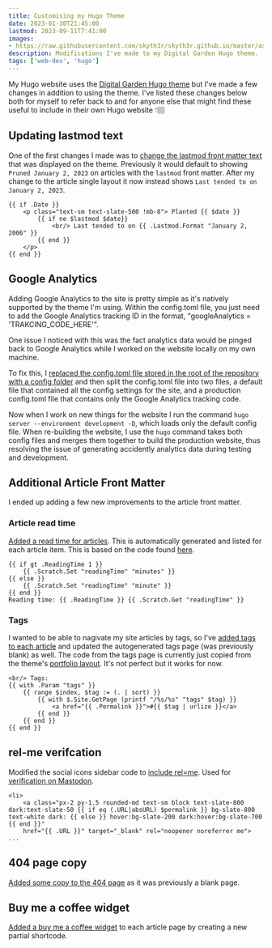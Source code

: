 ```yaml
---
title: Customising my Hugo Theme
date: 2023-01-30T21:45:00
lastmod: 2023-09-11T7:41:00
images: 
- https://raw.githubusercontent.com/skyth3r/skyth3r.github.io/master/assets/article-images/customising-hugo-website-header.png
description: Modifications I've made to my Digital Garden Hugo theme.
tags: ['web-dev', 'hugo']
---
```


My Hugo website uses the [Digital Garden Hugo theme](https://github.com/apvarun/digital-garden-hugo-theme) but I've made a few changes in addition to using the theme. I've listed these changes below both for myself to refer back to and for anyone else that might find these useful to include in their own Hugo website 👇🏽

## Updating lastmod text
One of the first changes I made was to [change the lastmod front matter text](https://github.com/Skyth3r/Skyth3r.github.io/commit/ee9926c786e458476524ac571be01a7ea6a38285) that was displayed on the theme. Previously it would default to showing `Pruned January 2, 2023` on articles with the `lastmod` front matter. After my change to the article single layout it now instead shows `Last tended to on January 2, 2023`.

```
{{ if .Date }}
    <p class="text-sm text-slate-500 !mb-8"> Planted {{ $date }}
		{{ if ne $lastmod $date}}
			<br/> Last tended to on {{ .Lastmod.Format "January 2, 2006" }}
        {{ end }}
	</p>
{{ end }}
```

## Google Analytics
Adding Google Analytics to the site is pretty simple as it's natively supported by the theme I'm using. Within the config.toml file, you just need to add the Google Analytics tracking ID in the format, "googleAnalytics = 'TRAKCING_CODE_HERE'".

One issue I noticed with this was the fact analytics data would be pinged back to Google Analytics while I worked on the website locally on my own machine.

To fix this, I [replaced the config.toml file stored in the root of the repository with a config folder](https://github.com/Skyth3r/Skyth3r.github.io/commit/1bcb816700f2244d7a8337f61be5b410886f88bd#diff-5f948a63b2e0f5e8409b3a709cb74c89451854c6ded2959a6f110d5340001cc1) and then split the config.toml file into two files, a default file that contained all the config settings for the site, and a production config.toml file that contains only the Google Analytics tracking code. 

Now when I work on new things for the website I run the command `hugo server --environment development -D`, which loads only the default config file. When re-building the website, I use the `hugo` command takes both config files and merges them together to build the production website, thus resolving the issue of generating accidently analytics data during testing and development.

## Additional Article Front Matter
I ended up adding a few new improvements to the article front matter.

### Article read time
[Added a read time for articles](https://github.com/Skyth3r/Skyth3r.github.io/commit/a3cea7373e46fd49c8ab0c0e1499497741153237). This is automatically generated and listed for each article item. This is based on the code found [here](https://discourse.gohugo.io/t/readingtime-define/13036/4).

```
{{ if gt .ReadingTime 1 }}
    {{ .Scratch.Set "readingTime" "minutes" }}
{{ else }}
    {{ .Scratch.Set "readingTime" "minute" }}
{{ end }}
Reading time: {{ .ReadingTime }} {{ .Scratch.Get "readingTime" }}
```

### Tags
I wanted to be able to nagivate my site articles by tags, so I've [added tags to each article](https://github.com/Skyth3r/Skyth3r.github.io/commit/29ede00b08c2f0eabe217eee315ef9924498250d) and updated the autogenerated tags page (was previously blank) as well. The code from the tags page is currently just copied from the theme's [portfolio layout](https://github.com/apvarun/digital-garden-hugo-theme/tree/main/layouts/portfolio). It's not perfect but it works for now.

```
<br/> Tags:
{{ with .Param "tags" }}
    {{ range $index, $tag := (. | sort) }} 
        {{ with $.Site.GetPage (printf "/%s/%s" "tags" $tag) }}
            <a href="{{ .Permalink }}">#{{ $tag | urlize }}</a>
        {{ end }}
    {{ end }}
{{ end }}
```

## rel-me verifcation
Modified the social icons sidebar code to [include rel=me](ttps://github.com/Skyth3r/Skyth3r.github.io/commit/f7cf25f796ead76c1348da976cb980e899f1302a). Used for [verification on Mastodon](https://docs.joinmastodon.org/user/profile/#verification).

```
<li>
    <a class="px-2 py-1.5 rounded-md text-sm block text-slate-800 dark:text-slate-50 {{ if eq (.URL|absURL) $permalink }} bg-slate-800 text-white dark: {{ else }} hover:bg-slate-200 dark:hover:bg-slate-700 {{ end }}"
    href="{{ .URL }}" target="_blank" rel="noopener noreferrer me">
...
```

## 404 page copy
[Added some copy to the 404 page](https://github.com/Skyth3r/Skyth3r.github.io/commit/1dd845aa4b5894753755a2384eb4d1f784067337) as it was previously a blank page.

## Buy me a coffee widget
[Added a buy me a coffee widget](https://github.com/Skyth3r/Skyth3r.github.io/commit/698221f0451372bac9b85b90fcff1b9f92321597) to each article page by creating a new partial shortcode.

